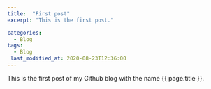 ```yaml
---
title:  "First post"
excerpt: "This is the first post."

categories:
  - Blog
tags:
  - Blog
 last_modified_at: 2020-08-23T12:36:00
---
```


This is the first post of my Github blog with the name {{ page.title }}.